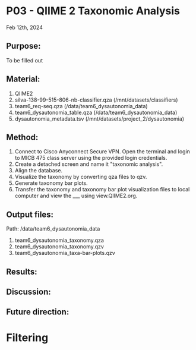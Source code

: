 # P03 - QIIME 2 Taxonomic Analysis 

Feb 12th, 2024

## Purpose:
To be filled out 

## Material: 
1. QIIME2
2. silva-138-99-515-806-nb-classifier.qza (/mnt/datasets/classifiers)
3. team6_req-seq.qza (/data/team6_dysautonomia_data)
4. team6_dysautonomia_table.qza (/data/team6_dysautonomia_data)
5. dysautonomia_metadata.tsv (/mnt/datasets/project_2/dysautonomia)

## Method:
1. Connect to Cisco Anyconnect Secure VPN. Open the terminal and login to MICB 475 class server using the provided login credentials.
2. Create a detached screen and name it "taxonomic analysis". 
3. Align the database.
4. Visualize the taxonomy by converting qza files to qzv.
5. Generate taxonomy bar plots.
6. Transfer the taxonomy and taxonomy bar plot visualization files to local computer and view the ___ using view.QIIME2.org.
   
## Output files:
Path: /data/team6_dysautonomia_data
1. team6_dysautonomia_taxonomy.qza
2. team6_dysautonomia_taxonomy.qzv
3. team6_dysautonomia_taxa-bar-plots.qzv

## Results: 

## Discussion:

## Future direction:
# Filtering
